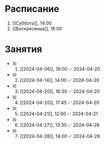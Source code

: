 # Расписание
1) [[Суббота]], 14:00
2) [[Воскресенье]], 18:00
# Занятия
- [x] 1) [[2024-04-06]], 18:00 ✅ 2024-04-20
- [x] 2) [[2024-04-14]], 14:00 ✅ 2024-04-20
- [x] 3) [[2024-04-20]], 16:30 ✅ 2024-04-20
- [x] 4) [[2024-04-20]], 17:45 ✅ 2024-04-20
- [x] 5) [[2024-04-21]], 12:00 ✅ 2024-04-21
- [x] 6) [[2024-04-27]], 13:30 ✅ 2024-04-28
- [x] 7) [[2024-04-28]], 14:00 ✅ 2024-04-28